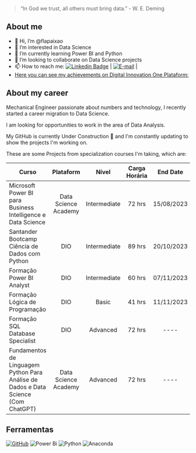 > “In God we trust, all others must bring data.” - W. E. Deming

## About me
- 👋 Hi, I’m @flapaixao
- 👀 I’m interested in Data Science
- 🌱 I’m currently learning Power BI and Python
- 💞️ I’m looking to collaborate on Data Science projects
- 📫 How to reach me: [![Linkedin Badge](https://img.shields.io/badge/-LinkedIn-blue?style=flat-square&logo=Linkedin&logoColor=white&link=https://https://www.linkedin.com/in/flaviapaixao/)](https://www.linkedin.com/in/flaviapaixao/) | 
[![E-mail](https://img.shields.io/badge/-Email-000?style=for-the-badge&logo=microsoft-outlook&logoColor=007BFF)](mailto:flaviapaixao91@outlook.com) |
- [Here you can see my achievements on Digital Innovation One Plataform:](https://web.dio.me/users/flaviapaixao91/?tab=achievements)

## About my career
Mechanical Engineer passionate about numbers and technology, I recently started a career migration to Data Science.


I am looking for opportunities to work in the area of ​​Data Analysis.

My GitHub is currently Under Construction 🚧 and I'm constantly updating to show the projects I'm working on.

These are some Projects from specialization courses I'm taking, which are:

| Curso | Plataform | Nível | Carga Horária | End Date | Status | Projects |
| ----- | :-------: | :---: | :-----------: | :------: | :----: | :------: |
| Microsoft Power BI para Business Intelligence e Data Science | Data Science Academy | Intermediate | 72 hrs | 15/08/2023 | ✔️ | [🔗](https://github.com/flapaixao/dsa_projects/tree/main/Microsoft%20Power%20BI%20Para%20Business%20Intelligence%20e%20Data%20Science) |
| Santander Bootcamp Ciência de Dados com Python | DIO | Intermediate | 89 hrs | 20/10/2023 | ✔️ | [🔗](https://github.com/flapaixao/dio_projects/blob/main/Santander%20Bootcamp%20-%20Ci%C3%AAncia%20de%20Dados%20com%20Python/readme.md) |
| Formação Power BI Analyst | DIO | Intermediate | 60 hrs | 07/11/2023| ✔️ | [🔗](https://github.com/flapaixao/dio_projects/tree/main/Forma%C3%A7%C3%A3o%20Power%20BI%20Analyst) | 
| Formação Lógica de Programação | DIO | Basic | 41 hrs | 11/11/2023 | ✔️ |[🔗](https://github.com/flapaixao/dio_projects/tree/main/Forma%C3%A7%C3%A3o%20L%C3%B3gica%20de%20Programa%C3%A7%C3%A3o) |
| Formação SQL Database Specialist | DIO | Advanced | 72 hrs | ---- | ⌛ | [🔗](https://github.com/flapaixao/dio_projects/tree/main/Forma%C3%A7%C3%A3o%20SQL%20Database%20Specialist) |
| Fundamentos de Linguagem Python Para Análise de Dados e Data Science (Com ChatGPT) | Data Science Academy | Advanced | 72 hrs | ---- | ⌛ | [🔗](https://github.com/flapaixao/dsa_projects/tree/main/Fundamentos%20de%20Linguagem%20Python%20Para%20An%C3%A1lise%20de%20Dados%20e%20Data%20Science%20(Com%20ChatGPT)) | Data Science Academy | On going ⌛

## Ferramentas
[![GitHub](https://img.shields.io/badge/GitHub-000?style=for-the-badge&logo=github&logoColor=30A3DC)](https://docs.github.com/)
![Power Bi](https://img.shields.io/badge/power_bi-F2C811?style=for-the-badge&logo=powerbi&logoColor=black)
![Python](https://img.shields.io/badge/python-3670A0?style=for-the-badge&logo=python&logoColor=ffdd54)
![Anaconda](https://img.shields.io/badge/Anaconda-%2344A833.svg?style=for-the-badge&logo=anaconda&logoColor=white)
